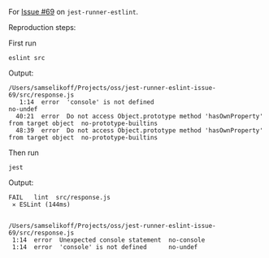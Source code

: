 For [Issue #69](https://github.com/jest-community/jest-runner-eslint/issues/69) on `jest-runner-estlint`.

Reproduction steps:

First run

```
eslint src
```

Output:

    /Users/samselikoff/Projects/oss/jest-runner-eslint-issue-69/src/response.js
       1:14  error  'console' is not defined                                                   no-undef
      40:21  error  Do not access Object.prototype method 'hasOwnProperty' from target object  no-prototype-builtins
      48:39  error  Do not access Object.prototype method 'hasOwnProperty' from target object  no-prototype-builtins

Then run

```
jest
```

Output:

    FAIL   lint  src/response.js
     ✕ ESLint (144ms)


    /Users/samselikoff/Projects/oss/jest-runner-eslint-issue-69/src/response.js
     1:14  error  Unexpected console statement  no-console
     1:14  error  'console' is not defined      no-undef
